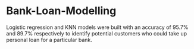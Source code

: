 # Bank-Loan-Modelling
Logistic regression and KNN models were built with an accuracy of 95.7\% and 89.7\% respectively to identify potential customers who could take up personal loan for a particular bank.
